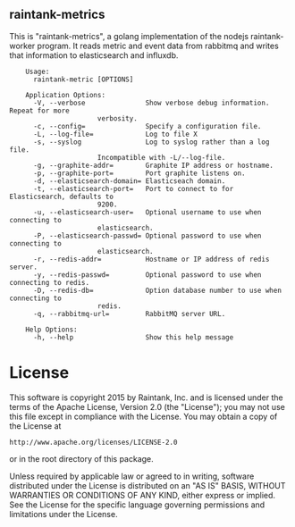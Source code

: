 ## raintank-metrics

This is "raintank-metrics", a golang implementation of the nodejs
raintank-worker program. It reads metric and event data from rabbitmq and writes
that information to elasticsearch and influxdb.

```
	Usage:
	  raintank-metric [OPTIONS]

	Application Options:
	  -V, --verbose               Show verbose debug information. Repeat for more
				      verbosity.
	  -c, --config=               Specify a configuration file.
	  -L, --log-file=             Log to file X
	  -s, --syslog                Log to syslog rather than a log file.
				      Incompatible with -L/--log-file.
	  -g, --graphite-addr=        Graphite IP address or hostname.
	  -p, --graphite-port=        Port graphite listens on.
	  -d, --elasticsearch-domain= Elasticseach domain.
	  -t, --elasticsearch-port=   Port to connect to for Elasticsearch, defaults to
				      9200.
	  -u, --elasticsearch-user=   Optional username to use when connecting to
				      elasticsearch.
	  -P, --elasticsearch-passwd= Optional password to use when connecting to
				      elasticsearch.
	  -r, --redis-addr=           Hostname or IP address of redis server.
	  -y, --redis-passwd=         Optional password to use when connecting to redis.
	  -D, --redis-db=             Option database number to use when connecting to
				      redis.
	  -q, --rabbitmq-url=         RabbitMQ server URL.

	Help Options:
	  -h, --help                  Show this help message
```

License
=======

This software is copyright 2015 by Raintank, Inc. and is licensed under the
terms of the Apache License, Version 2.0 (the "License"); you may not use this file except in compliance with the License. You may obtain a copy of the License at

	http://www.apache.org/licenses/LICENSE-2.0

or in the root directory of this package.

Unless required by applicable law or agreed to in writing, software distributed under the License is distributed on an "AS IS" BASIS, WITHOUT WARRANTIES OR CONDITIONS OF ANY KIND, either express or implied. See the License for the specific language governing permissions and limitations under the License.
